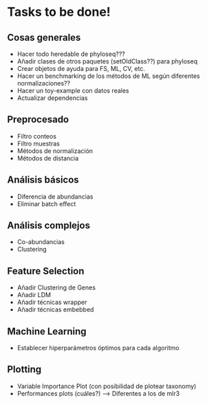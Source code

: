 # Tasks to be done!

## Cosas generales

* Hacer todo heredable de phyloseq???
* Añadir clases de otros paquetes (setOldClass??) para phyloseq
* Crear objetos de ayuda para FS, ML, CV, etc.
* Hacer un benchmarking de los métodos de ML según diferentes normalizaciones??
* Hacer un toy-example con datos reales
* Actualizar dependencias


## Preprocesado

* Filtro conteos
* Filtro muestras
* Métodos de normalización
* Métodos de distancia


## Análisis básicos

* Diferencia de abundancias
* Eliminar batch effect


## Análisis complejos

* Co-abundancias
* Clustering

## Feature Selection

* Añadir Clustering de Genes
* Añadir LDM
* Añadir técnicas wrapper
* Añadir técnicas embebbed


## Machine Learning

* Establecer hiperparámetros óptimos para cada algoritmo


## Plotting

* Variable Importance Plot (con posibilidad de plotear taxonomy)
* Performances plots (cuáles?) --> Diferentes a los de mlr3
